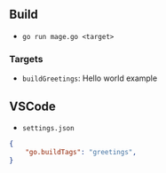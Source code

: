
## Build

- `go run mage.go <target>`

### Targets

- `buildGreetings`: Hello world example


## VSCode

- `settings.json`

```json
{
    "go.buildTags": "greetings",
}
```
